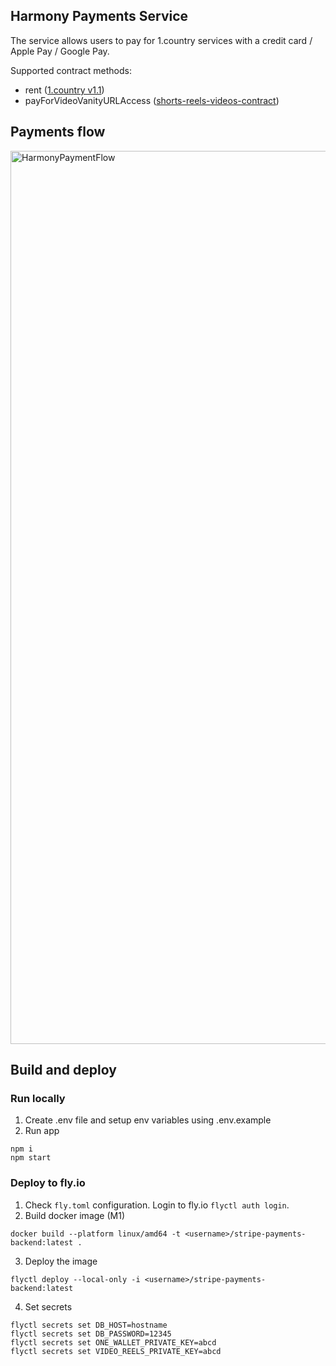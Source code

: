 ## Harmony Payments Service
The service allows users to pay for 1.country services with a credit card / Apple Pay / Google Pay.

Supported contract methods:
- rent ([1.country v1.1](https://github.com/harmony-one/.1.country/blob/v1.1/contracts/contracts/D1DCV2.sol))
- payForVideoVanityURLAccess ([shorts-reels-videos-contract](https://github.com/harmony-one/shorts-reels-videos-contract))

## Payments flow
<img width="1429" alt="HarmonyPaymentFlow" src="https://user-images.githubusercontent.com/8803471/216304320-79a5dce7-5bd2-4ddb-8653-860f76810163.png">

## Build and deploy
### Run locally
1) Create .env file and setup env variables using .env.example
2) Run app
```shell
npm i
npm start
```
### Deploy to fly.io
1) Check `fly.toml` configuration. Login to fly.io `flyctl auth login`.
2) Build docker image (M1)
```shell
docker build --platform linux/amd64 -t <username>/stripe-payments-backend:latest .
```
3) Deploy the image
```shell
flyctl deploy --local-only -i <username>/stripe-payments-backend:latest
```
4) Set secrets
```shell
flyctl secrets set DB_HOST=hostname
flyctl secrets set DB_PASSWORD=12345
flyctl secrets set ONE_WALLET_PRIVATE_KEY=abcd
flyctl secrets set VIDEO_REELS_PRIVATE_KEY=abcd
```
